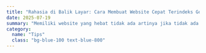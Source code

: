 ```yaml
---
title: "Rahasia di Balik Layar: Cara Membuat Website Cepat Terindeks Google"
date: 2025-07-19
summary: "Memiliki website yang hebat tidak ada artinya jika tidak ada yang bisa menemukannya. Pelajari langkah-langkah teknis yang kami ambil untuk memastikan website ditemukan dan diindeks oleh Google dalam waktu singkat..."
category: 
  name: "Tips"
  class: "bg-blue-100 text-blue-800"
---
```


<!-- Isi lengkap dari artikel ini bisa disalin dari file HTML yang sudah ada -->
<!-- Contoh: <p>Memiliki website yang hebat...</p> -->